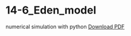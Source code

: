 14-6_Eden_model
===============

numerical simulation with python
[Download PDF](https://github.com/ssh0/14-6_Eden_model/blob/master/14-6_Eden_model.pdf?raw=true)
